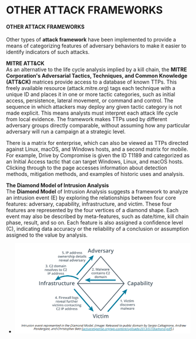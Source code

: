 # OTHER ATTACK FRAMEWORKS

#### OTHER ATTACK FRAMEWORKS

Other types of **attack framework** have been implemented to provide a means of categorizing features of adversary behaviors to make it easier to identify indicators of such attacks.

**MITRE ATT&CK**  
As an alternative to the life cycle analysis implied by a kill chain, the **MITRE Corporation's Adversarial Tactics, Techniques, and Common Knowledge (ATT&CK)** matrices provide access to a database of known TTPs. This freely available resource (attack.mitre.org) tags each technique with a unique ID and places it in one or more tactic categories, such as initial access, persistence, lateral movement, or command and control. The sequence in which attackers may deploy any given tactic category is not made explicit. This means analysts must interpret each attack life cycle from local evidence. The framework makes TTPs used by different adversary groups directly comparable, without assuming how any particular adversary will run a campaign at a strategic level.

There is a matrix for enterprise, which can also be viewed as TTPs directed against Linux, macOS, and Windows hosts, and a second matrix for mobile. For example, Drive by Compromise is given the ID T1189 and categorized as an Initial Access tactic that can target Windows, Linux, and macOS hosts. Clicking through to the page accesses information about detection methods, mitigation methods, and examples of historic uses and analysis.

**The Diamond Model of Intrusion Analysis**  
The **Diamond Model** of Intrusion Analysis suggests a framework to analyze an intrusion event (E) by exploring the relationships between four core features: adversary, capability, infrastructure, and victim. These four features are represented by the four vertices of a diamond shape. Each event may also be described by meta-features, such as date/time, kill chain phase, result, and so on. Each feature is also assigned a confidence level (C), indicating data accuracy or the reliability of a conclusion or assumption assigned to the value by analysis.

- ![](./img/other.png)